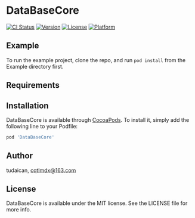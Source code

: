 # DataBaseCore

[![CI Status](https://img.shields.io/travis/tudaican/DataBaseCore.svg?style=flat)](https://travis-ci.org/tudaican/DataBaseCore)
[![Version](https://img.shields.io/cocoapods/v/DataBaseCore.svg?style=flat)](https://cocoapods.org/pods/DataBaseCore)
[![License](https://img.shields.io/cocoapods/l/DataBaseCore.svg?style=flat)](https://cocoapods.org/pods/DataBaseCore)
[![Platform](https://img.shields.io/cocoapods/p/DataBaseCore.svg?style=flat)](https://cocoapods.org/pods/DataBaseCore)

## Example

To run the example project, clone the repo, and run `pod install` from the Example directory first.

## Requirements

## Installation

DataBaseCore is available through [CocoaPods](https://cocoapods.org). To install
it, simply add the following line to your Podfile:

```ruby
pod 'DataBaseCore'
```

## Author

tudaican, cqtlmdx@163.com

## License

DataBaseCore is available under the MIT license. See the LICENSE file for more info.
